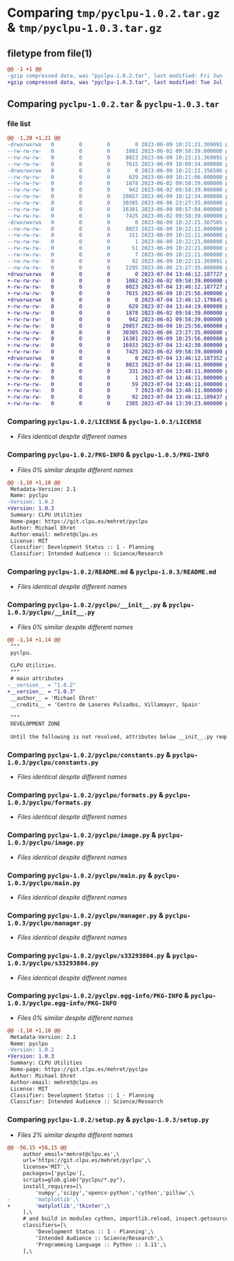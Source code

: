 # Comparing `tmp/pyclpu-1.0.2.tar.gz` & `tmp/pyclpu-1.0.3.tar.gz`

## filetype from file(1)

```diff
@@ -1 +1 @@
-gzip compressed data, was "pyclpu-1.0.2.tar", last modified: Fri Jun  9 10:22:21 2023, max compression
+gzip compressed data, was "pyclpu-1.0.3.tar", last modified: Tue Jul  4 13:46:12 2023, max compression
```

## Comparing `pyclpu-1.0.2.tar` & `pyclpu-1.0.3.tar`

### file list

```diff
@@ -1,20 +1,21 @@
-drwxrwxrwx   0        0        0        0 2023-06-09 10:22:21.369091 pyclpu-1.0.2/
--rw-rw-rw-   0        0        0     1082 2023-06-02 09:58:39.000000 pyclpu-1.0.2/LICENSE
--rw-rw-rw-   0        0        0     8023 2023-06-09 10:22:21.369091 pyclpu-1.0.2/PKG-INFO
--rw-rw-rw-   0        0        0     7615 2023-06-09 10:09:34.000000 pyclpu-1.0.2/README.md
-drwxrwxrwx   0        0        0        0 2023-06-09 10:22:21.356586 pyclpu-1.0.2/pyclpu/
--rw-rw-rw-   0        0        0      629 2023-06-09 10:21:06.000000 pyclpu-1.0.2/pyclpu/__init__.py
--rw-rw-rw-   0        0        0     1878 2023-06-02 09:58:39.000000 pyclpu-1.0.2/pyclpu/constants.py
--rw-rw-rw-   0        0        0      942 2023-06-02 09:58:39.000000 pyclpu-1.0.2/pyclpu/formats.py
--rw-rw-rw-   0        0        0    20857 2023-06-09 10:12:34.000000 pyclpu-1.0.2/pyclpu/image.py
--rw-rw-rw-   0        0        0    30305 2023-06-06 23:27:35.000000 pyclpu-1.0.2/pyclpu/main.py
--rw-rw-rw-   0        0        0    16301 2023-06-09 09:57:04.000000 pyclpu-1.0.2/pyclpu/manager.py
--rw-rw-rw-   0        0        0     7425 2023-06-02 09:58:39.000000 pyclpu-1.0.2/pyclpu/s33293804.py
-drwxrwxrwx   0        0        0        0 2023-06-09 10:22:21.367505 pyclpu-1.0.2/pyclpu.egg-info/
--rw-rw-rw-   0        0        0     8023 2023-06-09 10:22:21.000000 pyclpu-1.0.2/pyclpu.egg-info/PKG-INFO
--rw-rw-rw-   0        0        0      311 2023-06-09 10:22:21.000000 pyclpu-1.0.2/pyclpu.egg-info/SOURCES.txt
--rw-rw-rw-   0        0        0        1 2023-06-09 10:22:21.000000 pyclpu-1.0.2/pyclpu.egg-info/dependency_links.txt
--rw-rw-rw-   0        0        0       51 2023-06-09 10:22:21.000000 pyclpu-1.0.2/pyclpu.egg-info/requires.txt
--rw-rw-rw-   0        0        0        7 2023-06-09 10:22:21.000000 pyclpu-1.0.2/pyclpu.egg-info/top_level.txt
--rw-rw-rw-   0        0        0       92 2023-06-09 10:22:21.369091 pyclpu-1.0.2/setup.cfg
--rw-rw-rw-   0        0        0     2295 2023-06-06 23:27:35.000000 pyclpu-1.0.2/setup.py
+drwxrwxrwx   0        0        0        0 2023-07-04 13:46:12.187727 pyclpu-1.0.3/
+-rw-rw-rw-   0        0        0     1082 2023-06-02 09:58:39.000000 pyclpu-1.0.3/LICENSE
+-rw-rw-rw-   0        0        0     8023 2023-07-04 13:46:12.187727 pyclpu-1.0.3/PKG-INFO
+-rw-rw-rw-   0        0        0     7615 2023-06-09 10:25:56.000000 pyclpu-1.0.3/README.md
+drwxrwxrwx   0        0        0        0 2023-07-04 13:46:12.179845 pyclpu-1.0.3/pyclpu/
+-rw-rw-rw-   0        0        0      629 2023-07-04 13:44:19.000000 pyclpu-1.0.3/pyclpu/__init__.py
+-rw-rw-rw-   0        0        0     1878 2023-06-02 09:58:39.000000 pyclpu-1.0.3/pyclpu/constants.py
+-rw-rw-rw-   0        0        0      942 2023-06-02 09:58:39.000000 pyclpu-1.0.3/pyclpu/formats.py
+-rw-rw-rw-   0        0        0    20857 2023-06-09 10:25:56.000000 pyclpu-1.0.3/pyclpu/image.py
+-rw-rw-rw-   0        0        0    30305 2023-06-06 23:27:35.000000 pyclpu-1.0.3/pyclpu/main.py
+-rw-rw-rw-   0        0        0    16301 2023-06-09 10:25:56.000000 pyclpu-1.0.3/pyclpu/manager.py
+-rw-rw-rw-   0        0        0    16933 2023-07-04 13:42:30.000000 pyclpu-1.0.3/pyclpu/metrology.py
+-rw-rw-rw-   0        0        0     7425 2023-06-02 09:58:39.000000 pyclpu-1.0.3/pyclpu/s33293804.py
+drwxrwxrwx   0        0        0        0 2023-07-04 13:46:12.187352 pyclpu-1.0.3/pyclpu.egg-info/
+-rw-rw-rw-   0        0        0     8023 2023-07-04 13:46:11.000000 pyclpu-1.0.3/pyclpu.egg-info/PKG-INFO
+-rw-rw-rw-   0        0        0      331 2023-07-04 13:46:11.000000 pyclpu-1.0.3/pyclpu.egg-info/SOURCES.txt
+-rw-rw-rw-   0        0        0        1 2023-07-04 13:46:11.000000 pyclpu-1.0.3/pyclpu.egg-info/dependency_links.txt
+-rw-rw-rw-   0        0        0       59 2023-07-04 13:46:11.000000 pyclpu-1.0.3/pyclpu.egg-info/requires.txt
+-rw-rw-rw-   0        0        0        7 2023-07-04 13:46:11.000000 pyclpu-1.0.3/pyclpu.egg-info/top_level.txt
+-rw-rw-rw-   0        0        0       92 2023-07-04 13:46:12.189437 pyclpu-1.0.3/setup.cfg
+-rw-rw-rw-   0        0        0     2305 2023-07-04 13:39:23.000000 pyclpu-1.0.3/setup.py
```

### Comparing `pyclpu-1.0.2/LICENSE` & `pyclpu-1.0.3/LICENSE`

 * *Files identical despite different names*

### Comparing `pyclpu-1.0.2/PKG-INFO` & `pyclpu-1.0.3/PKG-INFO`

 * *Files 0% similar despite different names*

```diff
@@ -1,10 +1,10 @@
 Metadata-Version: 2.1
 Name: pyclpu
-Version: 1.0.2
+Version: 1.0.3
 Summary: CLPU Utilities
 Home-page: https://git.clpu.es/mehret/pyclpu
 Author: Michael Ehret
 Author-email: mehret@clpu.es
 License: MIT
 Classifier: Development Status :: 1 - Planning
 Classifier: Intended Audience :: Science/Research
```

### Comparing `pyclpu-1.0.2/README.md` & `pyclpu-1.0.3/README.md`

 * *Files identical despite different names*

### Comparing `pyclpu-1.0.2/pyclpu/__init__.py` & `pyclpu-1.0.3/pyclpu/__init__.py`

 * *Files 0% similar despite different names*

```diff
@@ -1,14 +1,14 @@
 """
 pyclpu.
 
 CLPU Utilities.
 """
 # main attributes
-__version__ = "1.0.2"
+__version__ = "1.0.3"
 __author__ = 'Michael Ehret'
 __credits__ = 'Centro de Laseres Pulsados, Villamayor, Spain'
 
 """
 DEVELOPMENT ZONE
 
 Until the following is not resolved, attributes below __init__.py require manual import as from pyclpu import ATTRIBUTE
```

### Comparing `pyclpu-1.0.2/pyclpu/constants.py` & `pyclpu-1.0.3/pyclpu/constants.py`

 * *Files identical despite different names*

### Comparing `pyclpu-1.0.2/pyclpu/formats.py` & `pyclpu-1.0.3/pyclpu/formats.py`

 * *Files identical despite different names*

### Comparing `pyclpu-1.0.2/pyclpu/image.py` & `pyclpu-1.0.3/pyclpu/image.py`

 * *Files identical despite different names*

### Comparing `pyclpu-1.0.2/pyclpu/main.py` & `pyclpu-1.0.3/pyclpu/main.py`

 * *Files identical despite different names*

### Comparing `pyclpu-1.0.2/pyclpu/manager.py` & `pyclpu-1.0.3/pyclpu/manager.py`

 * *Files identical despite different names*

### Comparing `pyclpu-1.0.2/pyclpu/s33293804.py` & `pyclpu-1.0.3/pyclpu/s33293804.py`

 * *Files identical despite different names*

### Comparing `pyclpu-1.0.2/pyclpu.egg-info/PKG-INFO` & `pyclpu-1.0.3/pyclpu.egg-info/PKG-INFO`

 * *Files 0% similar despite different names*

```diff
@@ -1,10 +1,10 @@
 Metadata-Version: 2.1
 Name: pyclpu
-Version: 1.0.2
+Version: 1.0.3
 Summary: CLPU Utilities
 Home-page: https://git.clpu.es/mehret/pyclpu
 Author: Michael Ehret
 Author-email: mehret@clpu.es
 License: MIT
 Classifier: Development Status :: 1 - Planning
 Classifier: Intended Audience :: Science/Research
```

### Comparing `pyclpu-1.0.2/setup.py` & `pyclpu-1.0.3/setup.py`

 * *Files 2% similar despite different names*

```diff
@@ -56,15 +56,15 @@
     author_email='mehret@clpu.es',\
     url='https://git.clpu.es/mehret/pyclpu',\
     license='MIT',\
     packages=['pyclpu'],
     scripts=glob.glob("pyclpu/*.py"),
     install_requires=[\
         'numpy','scipy','opencv-python','cython','pillow',\
-        'matplotlib',\
+        'matplotlib','tkinter',\
     ],\
     # and build in modules cython, importlib.reload, inspect.getsourcefile, glob, math, opencv, pillow, os, sys, time
     classifiers=[\
         'Development Status :: 1 - Planning',\
         'Intended Audience :: Science/Research',\
         'Programming Language :: Python :: 3.11',\
     ],\
```

